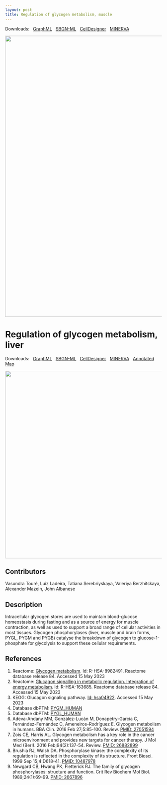 ```yaml
---
layout: post
title: Regulation of glycogen metabolism, muscle
---
```


Downloads: &nbsp; 
[GraphML](../downloads/F004-glycogen-muscle-V004.graphml) &nbsp; 
[SBGN-ML](../downloads/glycogen_LL05_muscle.sbgn) &nbsp;
[CellDesigner](../downloads/glycogen_LL05_muscle.xml) &nbsp;
[MINERVA](https://mreg.elixir-luxembourg.org/minerva/index.xhtml?id=glycogen_LL05_muscle) &nbsp;
<!--[SBGN-ML](../downloads/F004-glycogen-muscle-V004-SBGNv02.sbgn) &nbsp;
[CellDesigner](../downloads/model_F004.xml) &nbsp;
[MINERVA](https://mreg.elixir-luxembourg.org/minerva/index.xhtml?id=F004) &nbsp;
[Newt](http://web.newteditor.org/?URL=https://metabolismregulation.github.io/downloads/F004-glycogen-muscle-V004-newt.sbgn) &nbsp;-->
<p align="middle"><a href="/glycogen/"><img id="image" src="/downloads/F004-glycogen-muscle-V004.png" width="900"/></a></p>

# Regulation of glycogen metabolism, liver

Downloads: &nbsp; 
[GraphML](../downloads/F004-glycogen-liver-V001.graphml) &nbsp;
[SBGN-ML](../downloads/glycogen_LL05_liver.sbgn) &nbsp;
[CellDesigner](../downloads/glycogen_LL05_liver.xml) &nbsp;
[MINERVA](https://mreg.elixir-luxembourg.org/minerva/index.xhtml?id=glycogen_LL05_liver) &nbsp;
[Annotated Map](https://metabolismregulation.org/images/F004-glycogen-liver-V001.html)
<!--[SBGN-ML](../downloads/F004-glycogen-liver-V001-SBGNv02.sbgn) &nbsp;
[Newt](http://web.newteditor.org/?URL=http://metabolismregulation.github.io/downloads/F004-glycogen-liver-V001-newt.sbgn) &nbsp;-->
<p align="middle"><a href="/glycogen/"><img id="image" src="/downloads/F004-glycogen-liver-V001.png" width="600"/></a></p>

## Contributors

Vasundra Touré, Luiz Ladeira, Tatiana Serebriyskaya, Valeriya Berzhitskaya, Alexander Mazein, John Albanese

## Description

Intracellular glycogen stores are used to maintain blood-glucose homeostasis during fasting and as a source of energy for muscle contraction, as well as used to support a broad range of cellular activities in most tissues. Glycogen phosphorylases (liver, muscle and brain forms, PYGL, PYGM and PYGB) catalyse the breakdown of glycogen to glucose-1-phosphate for glycolysis to support these cellular requirements.

<!--
## Challenge
How do we describe the involvement of [GBE1](https://www.uniprot.org/uniprot/Q04446) which is required for normal glycogen accumulation? Transfers a segment of a (1->4)-alpha-D-glucan chain to a primary hydroxy group in a similar glucan chain.  
Zois CE, Harris AL. Glycogen metabolism has a key role in the cancer microenvironment and provides new targets for cancer therapy. J Mol Med (Berl). 2016 Feb;94(2):137-54. doi: 10.1007/s00109-015-1377-9. Epub 2016 Feb 17. Review. [PMID: 26882899](https://www.ncbi.nlm.nih.gov/pubmed/26882899)  
Adeva-Andany MM, González-Lucán M, Donapetry-García C, Fernández-Fernández C, Ameneiros-Rodríguez E. Glycogen metabolism in humans. BBA Clin. 2016 Feb 27;5:85-100. doi: 10.1016/j.bbacli.2016.02.001. eCollection 2016 Jun. Review. [PMID: 27051594](https://www.ncbi.nlm.nih.gov/pubmed/27051594)
-->

## References

1. Reactome: [Glycogen metabolism](https://reactome.org/PathwayBrowser/#/R-HSA-8982491). Id: R-HSA-8982491. Reactome database release 84. Accessed 15 May 2023
3. Reactome: [Glucagon signalling in metabolic regulation. Integration of energy metabolism](https://reactome.org/PathwayBrowser/#/R-HSA-163685&SEL=R-HSA-163359&PATH=R-HSA-1430728). Id: R-HSA-163685. Reactome database release 84. Accessed 15 May 2023
5. KEGG: Glucagon signaling pathway. [Id: hsa04922](https://www.kegg.jp/kegg-bin/show_pathway?map=hsa04922). Accessed 15 May 2023
7. Database dbPTM: [PYGM_HUMAN](http://dbptm.mbc.nctu.edu.tw/search_result.php?search_type=db_id&swiss_id=PYGM_HUMAN)
8. Database dbPTM: [PYGL_HUMAN](http://dbptm.mbc.nctu.edu.tw/search_result.php?search_type=db_id&swiss_id=PYGL_HUMAN)
9. Adeva-Andany MM, González-Lucán M, Donapetry-García C, Fernández-Fernández C, Ameneiros-Rodríguez E. Glycogen metabolism in humans. BBA Clin. 2016 Feb 27;5:85-100. Review. [PMID: 27051594](https://www.ncbi.nlm.nih.gov/pubmed/27051594)
10. Zois CE, Harris AL. Glycogen metabolism has a key role in the cancer microenvironment and provides new targets for cancer therapy. J Mol Med (Berl). 2016 Feb;94(2):137-54. Review. [PMID: 26882899](https://www.ncbi.nlm.nih.gov/pubmed/26882899)
11. Brushia RJ, Walsh DA. Phosphorylase kinase: the complexity of its regulation is reflected in the complexity of its structure. Front Biosci. 1999 Sep 15;4:D618-41. [PMID: 10487978](https://www.ncbi.nlm.nih.gov/pubmed/10487978)
12. Newgard CB, Hwang PK, Fletterick RJ. The family of glycogen phosphorylases: structure and function. Crit Rev Biochem Mol Biol. 1989;24(1):69-99. [PMID: 2667896](https://www.ncbi.nlm.nih.gov/pubmed/2667896)


